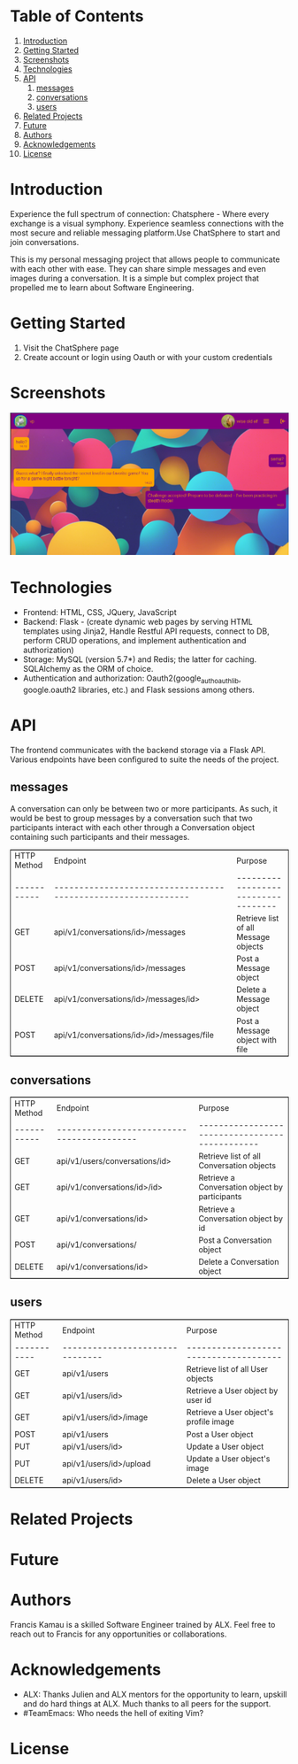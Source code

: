 
# Table of Contents

1.  [Introduction](#org970bbdc)
2.  [Getting Started](#org1a11172)
3.  [Screenshots](#org83f895c)
4.  [Technologies](#org0c5c9dd)
5.  [API](#orgbfae28f)
    1.  [messages](#orgedda6f8)
    2.  [conversations](#org26ba6dc)
    3.  [users](#org1e8c983)
6.  [Related Projects](#orga4039c3)
7.  [Future](#org431beb1)
8.  [Authors](#org8486276)
9.  [Acknowledgements](#org9d188c4)
10. [License](#org3f3eafa)



<a id="org970bbdc"></a>

# Introduction

Experience the full spectrum of connection: Chatsphere - Where every exchange is a visual symphony.
Experience seamless connections with the most secure and reliable messaging platform.Use ChatSphere to start and join conversations.

This is my personal messaging project that allows people to communicate with each other with ease. They can share simple messages and even images during a conversation. It is a simple but complex project that propelled me to learn about Software Engineering.


<a id="org1a11172"></a>

# Getting Started

1.  Visit the ChatSphere page
2.  Create account or login using Oauth or with your custom credentials


<a id="org83f895c"></a>

# Screenshots

![img](./web_dynamic/static/images/avatars/conv.png "conversations")


<a id="org0c5c9dd"></a>

# Technologies

-   Frontend: HTML, CSS, JQuery, JavaScript
-   Backend: Flask - (create dynamic web pages by serving HTML templates using Jinja2, Handle Restful API requests, connect to DB, perform CRUD operations, and implement authentication and authorization)
-   Storage: MySQL (version 5.7\*) and Redis; the latter for caching. SQLAlchemy as the ORM of choice.
-   Authentication and authorization: Oauth2(google<sub>auth</sub><sub>oauthlib</sub>, google.oauth2 libraries, etc.) and Flask sessions among others.


<a id="orgbfae28f"></a>

# API

The frontend communicates with the backend storage via a Flask API. Various endpoints have been configured to suite the needs of the project. 


<a id="orgedda6f8"></a>

## messages

A conversation can only be between two or more participants. As such, it would be best to group messages by a conversation such that two participants interact with each other through a Conversation object containing such participants and their messages.

<table border="2" cellspacing="0" cellpadding="6" rules="groups" frame="hsides">


<colgroup>
<col  class="org-left" />

<col  class="org-left" />

<col  class="org-left" />
</colgroup>
<tbody>
<tr>
<td class="org-left">HTTP Method</td>
<td class="org-left">Endpoint</td>
<td class="org-left">Purpose</td>
</tr>


<tr>
<td class="org-left">-----------</td>
<td class="org-left">-------------------------------------------------------------</td>
<td class="org-left">-----------------------------------</td>
</tr>


<tr>
<td class="org-left">GET</td>
<td class="org-left">api/v1/conversations/<conversation<sub>id</sub>>/messages</td>
<td class="org-left">Retrieve list of all Message objects</td>
</tr>


<tr>
<td class="org-left">POST</td>
<td class="org-left">api/v1/conversations/<conversation<sub>id</sub>>/messages</td>
<td class="org-left">Post a Message object</td>
</tr>


<tr>
<td class="org-left">DELETE</td>
<td class="org-left">api/v1/conversations/<conversation<sub>id</sub>>/messages/<message<sub>id</sub>></td>
<td class="org-left">Delete a Message object</td>
</tr>


<tr>
<td class="org-left">POST</td>
<td class="org-left">api/v1/conversations/<conversation<sub>id</sub>>/<sender<sub>id</sub>>/messages/file</td>
<td class="org-left">Post a Message object with file</td>
</tr>
</tbody>
</table>


<a id="org26ba6dc"></a>

## conversations

<table border="2" cellspacing="0" cellpadding="6" rules="groups" frame="hsides">


<colgroup>
<col  class="org-left" />

<col  class="org-left" />

<col  class="org-left" />
</colgroup>
<tbody>
<tr>
<td class="org-left">HTTP Method</td>
<td class="org-left">Endpoint</td>
<td class="org-left">Purpose</td>
</tr>


<tr>
<td class="org-left">-----------</td>
<td class="org-left">------------------------------------------</td>
<td class="org-left">----------------------------------------------</td>
</tr>


<tr>
<td class="org-left">GET</td>
<td class="org-left">api/v1/users/conversations/<uder<sub>id</sub>></td>
<td class="org-left">Retrieve list of all Conversation objects</td>
</tr>


<tr>
<td class="org-left">GET</td>
<td class="org-left">api/v1/conversations/<user1<sub>id</sub>>/<user2<sub>id</sub>></td>
<td class="org-left">Retrieve a Conversation object by participants</td>
</tr>


<tr>
<td class="org-left">GET</td>
<td class="org-left">api/v1/conversations/<conversation<sub>id</sub>></td>
<td class="org-left">Retrieve a Conversation object by id</td>
</tr>


<tr>
<td class="org-left">POST</td>
<td class="org-left">api/v1/conversations/</td>
<td class="org-left">Post a Conversation object</td>
</tr>


<tr>
<td class="org-left">DELETE</td>
<td class="org-left">api/v1/conversations/<conversation<sub>id</sub>></td>
<td class="org-left">Delete a Conversation object</td>
</tr>
</tbody>
</table>


<a id="org1e8c983"></a>

## users

<table border="2" cellspacing="0" cellpadding="6" rules="groups" frame="hsides">


<colgroup>
<col  class="org-left" />

<col  class="org-left" />

<col  class="org-left" />
</colgroup>
<tbody>
<tr>
<td class="org-left">HTTP Method</td>
<td class="org-left">Endpoint</td>
<td class="org-left">Purpose</td>
</tr>


<tr>
<td class="org-left">-----------</td>
<td class="org-left">-------------------------------</td>
<td class="org-left">--------------------------------------</td>
</tr>


<tr>
<td class="org-left">GET</td>
<td class="org-left">api/v1/users</td>
<td class="org-left">Retrieve list of all User objects</td>
</tr>


<tr>
<td class="org-left">GET</td>
<td class="org-left">api/v1/users/<user<sub>id</sub>></td>
<td class="org-left">Retrieve a User object by user id</td>
</tr>


<tr>
<td class="org-left">GET</td>
<td class="org-left">api/v1/users/<user<sub>id</sub>>/image</td>
<td class="org-left">Retrieve a User object's profile image</td>
</tr>


<tr>
<td class="org-left">POST</td>
<td class="org-left">api/v1/users</td>
<td class="org-left">Post a User object</td>
</tr>


<tr>
<td class="org-left">PUT</td>
<td class="org-left">api/v1/users/<user<sub>id</sub>></td>
<td class="org-left">Update a User object</td>
</tr>


<tr>
<td class="org-left">PUT</td>
<td class="org-left">api/v1/users/<user<sub>id</sub>>/upload</td>
<td class="org-left">Update a User object's image</td>
</tr>


<tr>
<td class="org-left">DELETE</td>
<td class="org-left">api/v1/users/<user<sub>id</sub>></td>
<td class="org-left">Delete a User object</td>
</tr>
</tbody>
</table>


<a id="orga4039c3"></a>

# Related Projects


<a id="org431beb1"></a>

# Future


<a id="org8486276"></a>

# Authors

Francis Kamau is a skilled Software Engineer trained by ALX.
Feel free to reach out to Francis for any opportunities or collaborations.


<a id="org9d188c4"></a>

# Acknowledgements

-   ALX: Thanks Julien and ALX mentors for the opportunity to learn, upskill and do hard things at ALX. Much thanks to all peers for the support.
-   \#TeamEmacs: Who needs the hell of exiting Vim?


<a id="org3f3eafa"></a>

# License


